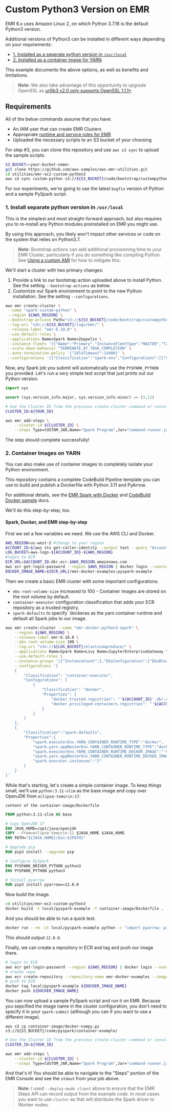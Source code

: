 # Custom Python3 Version on EMR

EMR 6.x uses Amazon Linux 2, on which Python 3.7.16 is the default Python3 version.

Additional versions of Python3 can be installed in different ways depending on your requirements:

- [1. Installed as a seperate python version in `/usr/local`](#1-install-separate-python-version-in-usrlocal)
- [2. Installed as a container image for YARN](#2-container-images-on-yarn)

This example documents the above options, as well as benefits and limitations.

> **Note**: We also take advantage of this opportunity to upgrade OpenSSL as [urllib3 v2.0 only supports OpenSSL 1.1.1+](https://urllib3.readthedocs.io/en/latest/v2-migration-guide.html#common-upgrading-issues)

## Requirements

All of the below commands assume that you have:
- An IAM user that can create EMR Clusters
- Appropriate [runtime and service roles for EMR](https://docs.aws.amazon.com/emr/latest/ManagementGuide/emr-plan-access-iam.html)
- Uploaded the necessary scripts to an S3 bucket of your choosing

For step #3, you can clone this repository and use `aws s3 sync` to upload the sample scripts.

```bash
S3_BUCKET=<your-bucket-name>
git clone https://github.com/aws-samples/aws-emr-utilities.git
cd utilities/emr-ec2-custom-python3
aws s3 sync custom-python s3://${S3_BUCKET}/code/bootstrap/custompython/
```

For our experiments, we're going to use the latest `bugfix` version of Python and a sample PySpark script.

### 1. Install separate python version in `/usr/local`

This is the simplest and most straight-forward approach, but also requires you to re-install any Python modules preinstalled on EMR you might use.

By using this approach, you likely won't impact other services or code on the system that relies on Python3.7.

> **Note**: Bootstrap actions can add additional provisioning time to your EMR Cluster, particularly if you do something like compiling Python. See [Using a custom AMI](https://docs.aws.amazon.com/emr/latest/ManagementGuide/emr-custom-ami.html) for how to mitigate this.

We'll start a cluster with two primary changes:
1. Provide a link to our bootstrap action uploaded above to install Python. See the setting `--bootstrap-actions` as below.
2. Customize our Spark environment to point to the new Python installation. See the setting `--configurations`.

```bash
aws emr create-cluster \
 --name "spark-custom-python" \
 --region ${AWS_REGION} \
 --bootstrap-actions Path="s3://${S3_BUCKET}/code/bootstrap/custompython/install-python.sh"  \
 --log-uri "s3n://${S3_BUCKET}/logs/emr/" \
 --release-label "emr-6.10.0" \
 --use-default-roles \
 --applications Name=Spark Name=Zeppelin \
 --instance-fleets '[{"Name":"Primary","InstanceFleetType":"MASTER","TargetOnDemandCapacity":1,"TargetSpotCapacity":0,"InstanceTypeConfigs":[{"InstanceType":"c5a.2xlarge"},{"InstanceType":"m5a.2xlarge"},{"InstanceType":"r5a.2xlarge"}]},{"Name":"Core","InstanceFleetType":"CORE","TargetOnDemandCapacity":0,"TargetSpotCapacity":1,"InstanceTypeConfigs":[{"InstanceType":"c5a.2xlarge"},{"InstanceType":"m5a.2xlarge"},{"InstanceType":"r5a.2xlarge"}],"LaunchSpecifications":{"OnDemandSpecification":{"AllocationStrategy":"lowest-price"},"SpotSpecification":{"TimeoutDurationMinutes":10,"TimeoutAction":"SWITCH_TO_ON_DEMAND","AllocationStrategy":"capacity-optimized"}}}]' \
 --scale-down-behavior "TERMINATE_AT_TASK_COMPLETION" \
 --auto-termination-policy '{"IdleTimeout":14400}' \
 --configurations '[{"Classification":"spark-env","Configurations":[{"Classification":"export","Properties":{"PYSPARK_PYTHON": "/usr/local/python3.11.3/bin/python3.11"}}]}]'
```

Now, any Spark job you submit will automatically use the `PYSPARK_PYTHON` you provided. Let's run a _very_ simple test script that just prints out our Python version. 

```python
import sys

assert (sys.version_info.major, sys.version_info.minor) == (3,11)
```

```bash
# Use the Cluster ID from the previous create-cluster command or console. For example:j-2W2SS0V0RKG96
CLUSTER_ID=${YOUR_ID} 

aws emr add-steps \
    --cluster-id ${CLUSTER_ID} \
    --steps Type=CUSTOM_JAR,Name="Spark Program",Jar="command-runner.jar",ActionOnFailure=CONTINUE,Args="[spark-submit,--deploy-mode,cluster,s3://${S3_BUCKET}/code/bootstrap/custompython/validate-python-version.py]"
```

The step should complete successfully!

### 2. Container Images on YARN

You can also make use of container images to completely isolate your Python environment. 

This repository contains a complete CodeBuild Pipeline template you can use to build and publish a Dockerfile with Python 3.11 and PyArrow. 

For additional details, see the [EMR Spark with Docker](https://docs.aws.amazon.com/emr/latest/ReleaseGuide/emr-spark-docker.html) and [CodeBuild Docker sample](https://docs.aws.amazon.com/codebuild/latest/userguide/sample-docker.html) docs.

We'll do this step-by-step, too. 

#### Spark, Docker, and EMR step-by-step

First we set a few variables we need. We use the AWS CLI and Docker.

```bash
AWS_REGION=us-west-2 #change to your region
ACCOUNT_ID=$(aws sts get-caller-identity --output text --query "Account")
LOG_BUCKET=aws-logs-${ACCOUNT_ID}-${AWS_REGION}
#login to ECR
ECR_URL=$ACCOUNT_ID.dkr.ecr.$AWS_REGION.amazonaws.com
aws ecr get-login-password --region $AWS_REGION | docker login --username AWS --password-stdin $ECR_URL
DOCKER_IMAGE_NAME=${ECR_URL}/emr-docker-examples:pyspark-example
```

Then we create a basic EMR cluster with some important configurations.

- `ebs-root-volume-size` increased to 100 - Container images are stored on the root volume by default.
- `container-executor` configuration classification that adds your ECR repository as a trusted registry.
- `spark-defaults` to specify `dockeras as the yarn container runtime and default all Spark jobs to our image.

```bash
aws emr create-cluster --name "emr-docker-python3-spark" \
    --region ${AWS_REGION} \
    --release-label emr-6.10.0 \
    --ebs-root-volume-size 100 \
    --log-uri "s3n://${LOG_BUCKET}/elasticmapreduce/" \
    --applications Name=Spark Name=Livy Name=JupyterEnterpriseGateway \
    --use-default-roles \
    --instance-groups '[{"InstanceCount":1,"EbsConfiguration":{"EbsBlockDeviceConfigs":[{"VolumeSpecification":{"SizeInGB":75,"VolumeType":"gp2"},"VolumesPerInstance":2}]},"InstanceGroupType":"CORE","InstanceType":"m5.xlarge","Name":"CORE"},{"InstanceCount":1,"EbsConfiguration":{"EbsBlockDeviceConfigs":[{"VolumeSpecification":{"SizeInGB":32,"VolumeType":"gp2"},"VolumesPerInstance":2}]},"InstanceGroupType":"MASTER","InstanceType":"m5.xlarge","Name":"MASTER"}]' \
    --configurations '[
    {
        "Classification": "container-executor",
        "Configurations": [
            {
                "Classification": "docker",
                "Properties": {
                    "docker.trusted.registries": "'${ACCOUNT_ID}'.dkr.ecr.'${AWS_REGION}'.amazonaws.com",
                    "docker.privileged-containers.registries": "'${ACCOUNT_ID}'.dkr.ecr.'${AWS_REGION}'.amazonaws.com"
                }
            }
        ]
    },
    {
        "Classification":"spark-defaults",
        "Properties":{
            "spark.executorEnv.YARN_CONTAINER_RUNTIME_TYPE":"docker",
            "spark.yarn.appMasterEnv.YARN_CONTAINER_RUNTIME_TYPE":"docker",
            "spark.executorEnv.YARN_CONTAINER_RUNTIME_DOCKER_IMAGE":"'${DOCKER_IMAGE_NAME}'",
            "spark.yarn.appMasterEnv.YARN_CONTAINER_RUNTIME_DOCKER_IMAGE":"'${DOCKER_IMAGE_NAME}'",
            "spark.executor.instances":"2"
        }
    }
]'
```

While that's starting, let's create a simple container image. To keep things small, we'll use `python:3.11-slim` as the base image and copy over OpenJDK from `eclipse-temurin:17`.

`content of the container-image/Dockerfile`
```dockerfile
FROM python:3.11-slim AS base

# Copy OpenJDK 17
ENV JAVA_HOME=/opt/java/openjdk
COPY --from=eclipse-temurin:11 $JAVA_HOME $JAVA_HOME
ENV PATH="${JAVA_HOME}/bin:${PATH}"

# Upgrade pip
RUN pip3 install --upgrade pip

# Configure PySpark
ENV PYSPARK_DRIVER_PYTHON python3
ENV PYSPARK_PYTHON python3

# Install pyarrow
RUN pip3 install pyarrow==12.0.0
```

Now build the image.

```bash
cd utilities/emr-ec2-custom-python3
docker build -t local/pyspark-example -f container-image/Dockerfile .
```

And you should be able to run a quick test.

```bash
docker run --rm -it local/pyspark-example python -c "import pyarrow; print(pyarrow.__version__)"
```

This should output `12.0.0`.

Finally, we can create a repository in ECR and tag and push our image there. 

```bash
# login to ECR
aws ecr get-login-password --region ${AWS_REGION} | docker login --username AWS --password-stdin ${ECR_URL}
# create repo
aws ecr create-repository --repository-name emr-docker-examples --image-scanning-configuration scanOnPush=true
# push to ECR
docker tag local/pyspark-example ${DOCKER_IMAGE_NAME}
docker push ${DOCKER_IMAGE_NAME}
```

You can now upload a sample PySpark script and run it on EMR. Because you sepcified the image name in the cluster configuration, you don't need to specify it in your `spark-submit` (although you can if you want to use a different image).

```
aws s3 cp container-image/docker-numpy.py s3://${S3_BUCKET}/code/pyspark/container-example/
```

```bash
# Use the Cluster ID from the previous create-cluster command or console. For example:j-2845LE9NEI32S
CLUSTER_ID=${YOUR_ID}

aws emr add-steps \
    --cluster-id ${CLUSTER_ID} \
    --steps Type=CUSTOM_JAR,Name="Spark Program",Jar="command-runner.jar",ActionOnFailure=CONTINUE,Args="[spark-submit,--deploy-mode,client,s3://${S3_BUCKET}/code/pyspark/container-example/docker-numpy.py]"
```

And that's it! You should be able to navigate to the "Steps" portion of the EMR Console and see the `stdout` from your job above.

> **Note**: I used `--deploy-mode client` above to ensure that the EMR Steps API can record output from the example code. In most cases you want to use `cluster` as that will distribute the Spark driver to Worker nodes. 